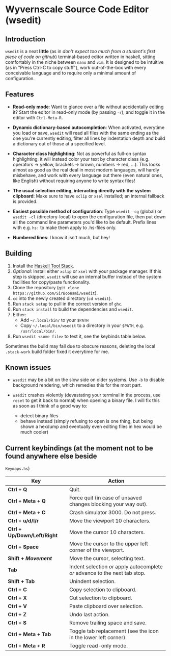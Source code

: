 # Wyvernscale Source Code Editor (wsedit)

## Introduction

`wsedit` is a neat **little** (as in *don't expect too much from a student's
first piece of code on github*) terminal-based editor written in haskell,
sitting comfortably in the niche between `nano` and `vim`.  It is designed to be
intuitive (as in "Press Ctrl-C to copy stuff"), work out-of-the-box with every
conceivable language and to require only a minimal amount of configuration.

## Features

* __Read-only mode__: Want to glance over a file without accidentally editing
  it?  Start the editor in read-only mode (by passing `-r`), and toggle it in
  the editor with `Ctrl-Meta-R`.

* __Dynamic dictionary-based autocompletion__: When activated, everytime you
  load or save, `wsedit` will read all files with the same ending as the one
  you're currently editing, filter all lines by indentation depth and build a
  dictionary out of those at a specified level.

* __Character class highlighting__: Not as powerful as full-on syntax
  highlighting, it will instead color your text by character class (e.g.
  operators -> yellow, brackets -> brown, numbers -> red, ...).  This looks
  almost as good as the real deal in most modern languages, will hardly
  misbehave, and work with every language out there (even natural ones, like
  English) without requiring anyone to write syntax files!

* __The usual selection editing, interacting directly with the system
  clipboard__: Make sure to have `xclip` or `xsel` installed; an internal
  fallback is provided.

* __Easiest possible method of configuration__: Type `wsedit -cg` (global) or
  `wsedit -cl` (directory-local) to open the configuration file, then put down
  all the command line parameters you'd like to be default.  Prefix lines with
  e.g. `hs:` to make them apply to .hs-files only.

* __Numbered lines__: I know it isn't much, but hey!

## Building

1. Install the
   [Haskell Tool Stack](http://docs.haskellstack.org/en/stable/README/).
2. *Optional*: Install either `xclip` or `xsel` with your package manager.  If
   this step is skipped, `wsedit` will use an internal buffer instead of the
   system facilities for copy/paste functionality.
3. Clone the repository (`git clone https://github.com/SirBoonami/wsedit`).
4. `cd` into the newly created directory (`cd wsedit`).
5. Run `stack setup` to pull in the correct version of `ghc`.
6. Run `stack install` to build the dependencies and `wsedit`.
7. Either:
    * Add `~/.local/bin/` to your `$PATH`
    * Copy `~/.local/bin/wsedit` to a directory in your `$PATH`, e.g.
      `/usr/local/bin/`.
8. Run `wsedit <some file>` to test it, see the keybinds table below.

Sometimes the build may fail due to obscure reasons, deleting the local
`.stack-work` build folder fixed it everytime for me.

## Known issues

* `wsedit` may be a bit on the slow side on older systems. Use `-b` to disable
  background rendering, which remedies this for the most part.

* `wsedit` crashes violently (devastating your terminal in the process, use
  `reset` to get it back to normal) when opening a binary file. I will fix this
  as soon as I think of a good way to:
     * detect binary files
     * behave instead (simply refusing to open is one thing, but being shown a
       hexdump and eventually even editing files in hex would be much cooler)

## Current keybindings (at the moment not to be found anywhere else beside
`Keymaps.hs`)

Key | Action
----|--------
**Ctrl + Q** | Quit.
**Ctrl + Meta + Q** | Force quit (in case of unsaved changes blocking your way out).
**Ctrl + Meta + C** | Crash simulator 3000. Do not press.
**Ctrl + u/d/l/r** | Move the viewport 10 characters.
**Ctrl + Up/Down/Left/Right** | Move the cursor 10 characters.
**Ctrl + Space** | Move the cursor to the upper left corner of the viewport.
**Shift + _Movement_** | Move the cursor, selecting text.
**Tab** | Indent selection *or* apply autocomplete *or* advance to the next tab stop.
**Shift + Tab** | Unindent selection.
**Ctrl + C** | Copy selection to clipboard.
**Ctrl + X** | Cut selection to clipboard.
**Ctrl + V** | Paste clipboard over selection.
**Ctrl + Z** | Undo last action.
**Ctrl + S** | Remove trailing space and save.
**Ctrl + Meta + Tab** | Toggle tab replacement (see the icon in the lower left corner).
**Ctrl + Meta + R** | Toggle read-only mode.

